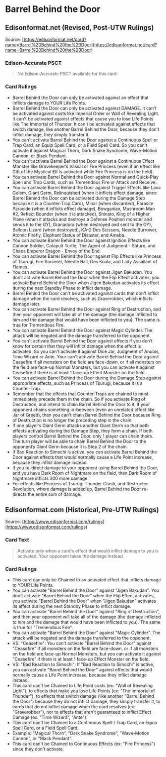 # Barrel Behind the Door

## Edisonformat.net (Revised, Post-UTW Rulings)

Source: [https://edisonformat.net/card?name=Barrel%20Behind%20the%20Door](https://edisonformat.net/card?name=Barrel%20Behind%20the%20Door)

### Edison-Accurate PSCT

> No Edison-Accurate PSCT available for this card.

### Card Rulings

*   Barrel Behind the Door can only be activated against an effect that inflicts damage to YOUR Life Points.
*   Barrel Behind the Door can only be activated against DAMAGE. It can't be activated against costs like Imperial Order or Wall of Revealing Light. It can't be activated against effects that cause you to lose Life Points like The Immortal of Thunder. It can't be activated against effects that switch damage, like another Barrel Behind the Door, because they don't inflict damage, they simply transfer it.
*   You can't activate Barrel Behind the Door against a Continuous Spell or Trap Card, an Equip Spell Card, or a Field Spell Card. So you can't activate it against Magical Thorn, Dark Snake Syndrome, Wave-Motion Cannon, or Black Pendant.
*   You can't activate Barrel Behind the Door against a Continuous Effect Monster like Gravekeeper’s Vassal or Fire Princess (even if an effect like Gift of the Mystical Elf is activated while Fire Princess is on the field).
*   You can activate Barrel Behind the Door against Normal and Quick-Play Spell and Trap Cards, such as Tremendous Fire or Attack and Receive.
*   You can activate Barrel Behind the Door against Trigger Effects like Lava Golem, Giant Germ, Relinquished (when it inflicts effect damage, since Barrel Behind the Door can be activated during the Damage Step because it is a Counter-Trap Card), Minar (when discarded), Parasite Paracide (when it inflicts effect damage), Bowganian, Mushroom Man #2, Reflect Bounder (when it is attacked), Shinato, King of a Higher Plane (when it attacks and destroys a Defense Position monster and sends it to the GY), Granadora (when destroyed and sent to the GY), Balloon Lizard (when destroyed), KA-2 Des Scissors, Needle Burrower, Atomic Firefly, Elephant Statue of Disaster, and Ameba.
*   You can activate Barrel Behind the Door against Ignition Effects like Cannon Soldier, Catapult Turtle, The Agent of Judgment - Saturn, and Chaos Emperor Dragon - Envoy of the End.
*   You can activate Barrel Behind the Door against Flip Effects like Princess of Tsurugi, Fire Sorcerer, Needle Ball, Des Koala, and Lady Assailant of Flames.
*   You can activate Barrel Behind the Door against Jigen Bakudan. You don’t activate Barrel Behind the Door when the Flip Effect activates, you activate Barrel Behind the Door when Jigen Bakudan activates its effect during the next Standby Phase to inflict damage.
*   Barrel Behind the Door can't be activated against cards that don't inflict damage when the card resolves, such as Graverobber, which inflicts damage later.
*   You can activate Barrel Behind the Door against Ring of Destruction, and then your opponent will take all of the damage (the damage inflicted to him and the damage that would have been inflicted to you). The same is true for Tremendous Fire.
*   You can activate Barrel Behind the Door against Magic Cylinder. The attack will be negated and the damage transferred to the opponent.
*   You can't activate Barrel Behind the Door against effects if you don’t know for certain that they will inflict damage when the effect is activated. So you can't activate it against Dice Jar, Judgment of Anubis, Time Wizard or Ante. Your can't activate Barrel Behind the Door against Ceasefire if all monsters on the field are face-down, or if all monsters on the field are face-up Normal Monsters, but you can activate it against Ceasefire if there is at least 1 face-up Effect Monster on the field.
*   You can activate Barrel Behind the Door during the Damage Step against appropriate effects, such as Princess of Tsurugi, because it is a Counter-Trap.
*   Remember that the effects that Counter-Traps are chained to must immediately precede them in the chain. So if you activate Ring of Destruction, and intend to chain Barrel Behind the Door to it, if your opponent chains something in-between (even an unrelated effect like Jar of Greed), then you can't chain Barrel Behind the Door because Ring of Destruction is no longer the preceding step in the chain.
*   If one player’s Giant Germ attacks another Giant Germ so that both effects activating during the Damage Step, they form a chain. If both players control Barrel Behind the Door, only 1 player can chain theirs. The turn player will be able to chain Barrel Behind the Door to the opponent’s Giant Germ because it is Step 2 of the chain.
*   If Bad Reaction to Simochi is active, you can activate Barrel Behind the Door against effects that would normally cause a Life Point increase, because they inflict damage instead.
*   If you re-direct damage to your opponent using Barrel Behind the Door, and you have Dark Room of Nightmare on the field, then Dark Room of Nightmare inflicts 300 more damage.
*   For effects like Princess of Tsurugi Thunder Crash, and Restructer Revolution, where damage is added up, Barrel Behind the Door re-directs the entire sum of damage.


## Edisonformat.com (Historical, Pre-UTW Rulings)

Source: [https://www.edisonformat.com/rulings](https://www.edisonformat.com/rulings)

### Card Text

> Activate only when a card's effect that would inflict damage to you is activated. Your opponent takes the damage instead.

### Card Rulings

*   This card can only be Chained to an activated effect that inflicts damage to YOUR Life Points.
*   You can activate "Barrel Behind the Door" against "Jigen Bakudan". You don’t activate "Barrel Behind the Door" when the Flip Effect activates, you activate "Barrel Behind the Door" when "Jigen Bakudan" activates its effect during the next Standby Phase to inflict damage.
*   You can activate "Barrel Behind the Door" against "Ring of Destruction", and then your opponent will take all of the damage (the damage inflicted to him and the damage that would have been inflicted to you). The same is true for "Tremendous Fire".
*   You can activate "Barrel Behind the Door" against "Magic Cylinder". The attack will be negated and the damage transferred to the opponent.
*   VS. "Ceasefire": You can't activate "Barrel Behind the Door" against "Ceasefire" if all monsters on the field are face-down, or if all monsters on the field are face-up Normal Monsters, but you can activate it against "Ceasefire" if there is at least 1 face-up Effect Monster on the field.
*   VS: "Bad Reaction to Simochi": If "Bad Reaction to Simochi" is active, you can activate "Barrel Behind the Door" against effects that would normally cause a Life Point increase, because they inflict damage instead.
*   This card can't be Chained to Life Point costs (ex: "Wall of Revealing Light"), to effects that make you lose Life Points (ex: "The Immortal of Thunder"), to effects that switch damage (like another "Barrel Behind the Door") because they do not inflict damage, they simply transfer it, to cards that do not inflict damage when the card resolves (ex: "Graverobber"), nor to effects that aren't guaranteed to inflict Effect Damage (ex: "Time Wizard", "Ante").
*   This card can't be Chained to a Continuous Spell / Trap Card, an Equip Spell Card, or a Field Spell Card.
*   Example: "Magical Thorn", "Dark Snake Syndrome", "Wave-Motion Cannon", or "Black Pendant".
*   This card can't be Chained to Continuous Effects (ex: "Fire Princess") since they don't activate.


